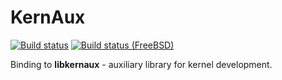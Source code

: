 KernAux
=======

[![Build status](https://github.com/tailix/libkernaux/actions/workflows/ruby.yml/badge.svg)](https://github.com/tailix/libkernaux/actions/workflows/ruby.yml)
[![Build status (FreeBSD)](https://api.cirrus-ci.com/github/tailix/libkernaux.svg?task=ruby_freebsd)](https://cirrus-ci.com/github/tailix/libkernaux)

Binding to **libkernaux** - auxiliary library for kernel development.
